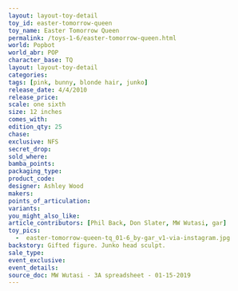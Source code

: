 ```yaml
---
layout: layout-toy-detail 
toy_id: easter-tomorrow-queen
toy_name: Easter Tomorrow Queen
permalink: /toys-1-6/easter-tomorrow-queen.html
world: Popbot
world_abr: POP
character_base: TQ
layout: layout-toy-detail
categories: 
tags: [pink, bunny, blonde hair, junko]
release_date: 4/4/2010
release_price: 
scale: one sixth
size: 12 inches
comes_with: 
edition_qty: 25
chase: 
exclusive: NFS
secret_drop: 
sold_where: 
bamba_points: 
packaging_type: 
product_code:
designer: Ashley Wood
makers: 
points_of_articulation: 
variants: 
you_might_also_like: 
article_contributors: [Phil Back, Don Slater, MW Wutasi, gar]
toy_pics: 
  -  easter-tomorrow-queen-tq_01-6_by-gar_v1-via-instagram.jpg
backstory: Gifted figure. Junko head sculpt.
sale_type: 
event_exclusive: 
event_details: 
source_doc: MW Wutasi - 3A spreadsheet - 01-15-2019
---
```

